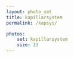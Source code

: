 ```yaml
---
layout: photo_set
title: kapillarsystem
permalink: /kapsys/

photos:
    set: kapillarsystem
    size: 13
---
```


